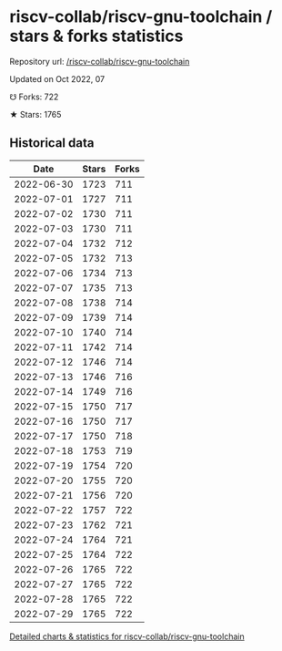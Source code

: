 # riscv-collab/riscv-gnu-toolchain / stars & forks statistics

Repository url: [/riscv-collab/riscv-gnu-toolchain](https://github.com/riscv-collab/riscv-gnu-toolchain)

Updated on Oct 2022, 07

☋ Forks: 722

★ Stars: 1765

## Historical data
| Date | Stars | Forks |
|------|-------|-------|
| 2022-06-30 | 1723 | 711 | 
| 2022-07-01 | 1727 | 711 | 
| 2022-07-02 | 1730 | 711 | 
| 2022-07-03 | 1730 | 711 | 
| 2022-07-04 | 1732 | 712 | 
| 2022-07-05 | 1732 | 713 | 
| 2022-07-06 | 1734 | 713 | 
| 2022-07-07 | 1735 | 713 | 
| 2022-07-08 | 1738 | 714 | 
| 2022-07-09 | 1739 | 714 | 
| 2022-07-10 | 1740 | 714 | 
| 2022-07-11 | 1742 | 714 | 
| 2022-07-12 | 1746 | 714 | 
| 2022-07-13 | 1746 | 716 | 
| 2022-07-14 | 1749 | 716 | 
| 2022-07-15 | 1750 | 717 | 
| 2022-07-16 | 1750 | 717 | 
| 2022-07-17 | 1750 | 718 | 
| 2022-07-18 | 1753 | 719 | 
| 2022-07-19 | 1754 | 720 | 
| 2022-07-20 | 1755 | 720 | 
| 2022-07-21 | 1756 | 720 | 
| 2022-07-22 | 1757 | 722 | 
| 2022-07-23 | 1762 | 721 | 
| 2022-07-24 | 1764 | 721 | 
| 2022-07-25 | 1764 | 722 | 
| 2022-07-26 | 1765 | 722 | 
| 2022-07-27 | 1765 | 722 | 
| 2022-07-28 | 1765 | 722 | 
| 2022-07-29 | 1765 | 722 | 


[Detailed charts & statistics for riscv-collab/riscv-gnu-toolchain](https://reviewgithub.com/rep/riscv-collab/riscv-gnu-toolchain)
